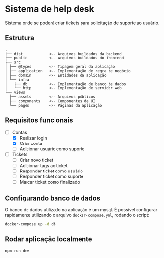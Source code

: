 # Sistema de help desk

Sistema onde se poderá criar tickets para solicitação de suporte ao usuário.

## Estrutura

```
.
├── dist            <-- Arquivos buildados da backend
├── public          <-- Arquivos buildados do frontend
├── src
│ ├── @types        <-- Tipagem geral da aplicação
│ ├── application   <-- Implementação de regra de negócio
│ ├── domain        <-- Entidades da aplicação
│ └── infra
│   ├── db          <-- Implementação de banco de dados
│   └── http        <-- Implementação de servidor web
└── views
  ├── assets        <-- Arquivos públicos
  ├── components    <-- Componentes de UI
  └── pages         <-- Páginas da aplicação
```

## Requisitos funcionais

- [ ] Contas
  - [x] Realizar login
  - [x] Criar conta
  - [ ] Adicionar usuário como suporte
- [ ] Tickets
  - [ ] Criar novo ticket
  - [ ] Adicionar tags ao ticket
  - [ ] Responder ticket como usuário
  - [ ] Responder ticket como suporte
  - [ ] Marcar ticket como finalizado

## Configurando banco de dados
O banco de dados utilizado na aplicação é um mysql. É possível configurar rapidamente utilizando o arquivo `docker-compose.yml`, rodando o script:

```bash
docker-compose up -d db
```

## Rodar aplicação localmente

```bash
npm run dev
```
